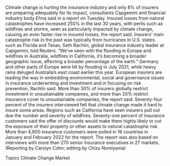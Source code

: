 Climate change is hurting the insurance industry and only 8% of insurers are preparing adequately for its impact, consultants Capgemini and financial industry body Efma said in a report on Tuesday.
Insured losses from natural catastrophes have increased 250% in the last 30 years, with perils such as wildfires and storms, seen as particularly impacted by climate change, causing an even faster rise in insured losses, the report said.
Insurers’ main catastrophe risk in the past was typically from hurricanes in U.S. states such as Florida and Texas, Seth Rachlin, global insurance industry leader at Capgemini, told Reuters.
“We’ve seen with the flooding in Europe and wildfires in Australia, wildfires in California, it’s becoming a broader geographic issue, affecting a broader percentage of the earth.”
Germany and other parts of Europe were hit by flooding in July 2021, while heavy rains deluged Australia’s east coast earlier this year.
European insurers are leading the way in embedding environmental, social and governance issues in insurance underwriting and investment and in focusing on risk prevention, Rachlin said.
More than 30% of insurers globally restrict investment in unsustainable companies, and more than 20% restrict insurance cover to unsustainable companies, the report said.
Seventy-four percent of the insurers interviewed felt that climate change made it hard to insure some areas.
Regions such as California have seen insurers pull out due the number and severity of wildfires.
Seventy-one percent of insurance customers said the offer of discounts would make them highly likely to cut the exposure of their property or other assets to natural catastrophe risk.
More than 4,900 insurance customers were polled in 16 countries in January and February 2022 for the report. The report was also based on interviews with more than 270 senior insurance executives in 27 markets.
(Reporting by Carolyn Cohn; editing by Chizu Nomiyama)

Topics
Climate Change
Market
